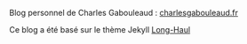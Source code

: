 Blog personnel de Charles Gabouleaud : [charlesgabouleaud.fr](charlesgabouleaud.fr)

Ce blog a été basé sur le thème Jekyll [Long-Haul](http://brianmaierjr.com/long-haul)
